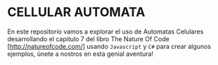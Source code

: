 # CELLULAR AUTOMATA

En este repositorio vamos a explorar el uso de Automatas Celulares desarrollando el capitulo 7 del libro The Nature Of Code [http://natureofcode.com/] usando `Javascript` y `C#` para crear algunos ejemplos, únete a nostros en esta genial aventura!
